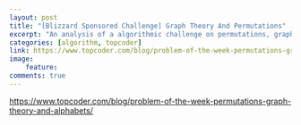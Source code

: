 ```yaml
---
layout: post
title: "[Blizzard Sponsored Challenge] Graph Theory And Permutations"
excerpt: "An analysis of a algorithmic challenge on permutations, graph theory and topological sort. Featured in a contest sponsored by Blizzard Entertainment."
categories: [algorithm, topcoder]
link: https://www.topcoder.com/blog/problem-of-the-week-permutations-graph-theory-and-alphabets/
image:
    feature: 
comments: true
---
```


<a href="https://www.topcoder.com/blog/problem-of-the-week-permutations-graph-theory-and-alphabets/" target="_blank">https://www.topcoder.com/blog/problem-of-the-week-permutations-graph-theory-and-alphabets/</a>